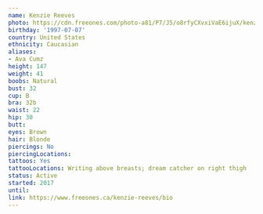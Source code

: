 ```yaml
---
name: Kenzie Reeves
photo: https://cdn.freeones.com/photo-a81/P7/J5/o8rfyCXvxiVaE6ijuX/kenzie-reeves-avatar-1_teaser.jpg
birthday: '1997-07-07'
country: United States
ethnicity: Caucasian
aliases:
- Ava Cumz
height: 147
weight: 41
boobs: Natural
bust: 32
cup: B
bra: 32b
waist: 22
hip: 30
butt:
eyes: Brown
hair: Blonde
piercings: No
piercingLocations:
tattoos: Yes
tattooLocations: Writing above breasts; dream catcher on right thigh
status: Active
started: 2017
until:
link: https://www.freeones.ca/kenzie-reeves/bio
---
```

